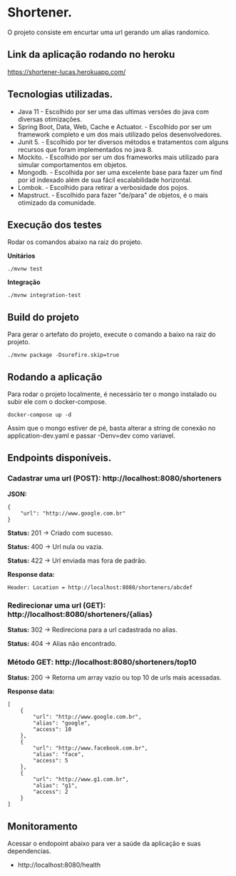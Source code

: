 # Shortener.

O projeto consiste em encurtar uma url gerando um alias randomico.

## Link da aplicação rodando no heroku

https://shortener-lucas.herokuapp.com/

## Tecnologias utilizadas.

- Java 11 - Escolhido por ser uma das ultimas versões do java com diversas otimizações.
- Spring Boot, Data, Web, Cache e Actuator. - Escolhido por ser um framework completo e um dos mais utilizado pelos desenvolvedores.
- Junit 5. - Escolhido por ter diversos métodos e tratamentos com alguns recursos que foram implementados no java 8.
- Mockito. - Escolhido por ser um dos frameworks mais utilizado para simular comportamentos em objetos.
- Mongodb. - Escolhida por ser uma excelente base para fazer um find por id indexado além de sua fácil escalabilidade horizontal.
- Lombok. - Escolhido para retirar a verbosidade dos pojos.
- Mapstruct. - Escolhido para fazer "de/para" de objetos, é o mais otimizado da comunidade.

## Execução dos testes

Rodar os comandos abaixo na raiz do projeto.

**Unitários**  

    ./mvnw test

**Integração** 

    ./mvnw integration-test

## Build do projeto

Para gerar o artefato do projeto, execute o comando a baixo na raiz do projeto.

    ./mvnw package -Dsurefire.skip=true

## Rodando a aplicação
    
Para rodar o projeto localmente, é necessário ter o mongo instalado ou subir ele com o docker-compose.
    
    docker-compose up -d
    
Assim que o mongo estiver de pé, basta alterar a string de conexão no application-dev.yaml e passar -Denv=dev como variavel.
 
## Endpoints disponíveis.

### Cadastrar uma url (POST): http://localhost:8080/shorteners

**JSON:**

```
{
    "url": "http://www.google.com.br"
}
```

**Status:** 201 -> Criado com sucesso.

**Status:** 400 -> Url nula ou vazia.

**Status:** 422 -> Url enviada mas fora de padrão.

**Response data:** 

```
Header: Location = http://localhost:8080/shorteners/abcdef
```

### Redirecionar uma url (GET): http://localhost:8080/shorteners/{alias}

**Status:** 302 -> Redireciona para a url cadastrada no alias.

**Status:** 404 -> Alias não encontrado.


### Método GET: http://localhost:8080/shorteners/top10

**Status:** 200 -> Retorna um array vazio ou top 10 de urls mais acessadas.

**Response data:** 

```
[
    {
        "url": "http://www.google.com.br",
        "alias": "google",
        "access": 10
    },
    {
        "url": "http://www.facebook.com.br",
        "alias": "face",
        "access": 5
    },
    {
        "url": "http://www.g1.com.br",
        "alias": "g1",
        "access": 2
    }
]
```

## Monitoramento

Acessar o endopoint abaixo para ver a saúde da aplicação e suas dependencias.

- http://localhost:8080/health
